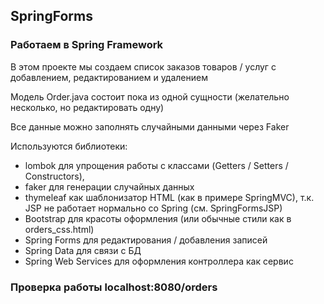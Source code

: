 ## SpringForms
### Работаем в Spring Framework

В этом проекте мы создаем список заказов товаров / услуг
с добавлением, редактированием и удалением

Модель Order.java состоит пока из одной сущности 
(желательно несколько, но редактировать одну)

Все данные можно заполнять случайными данными через Faker 

Используются библиотеки:
- lombok для упрощения работы с классами (Getters / Setters / Constructors),
- faker для генерации случайных данных
- thymeleaf как шаблонизатор HTML (как в примере SpringMVC), т.к. JSP не работает нормально со Spring (см. SpringFormsJSP)
- Bootstrap для красоты оформления (или обычные стили как в orders_css.html) 
- Spring Forms для редактирования / добавления записей
- Spring Data для связи с БД
- Spring Web Services для оформления контроллера как сервис

### Проверка работы localhost:8080/orders